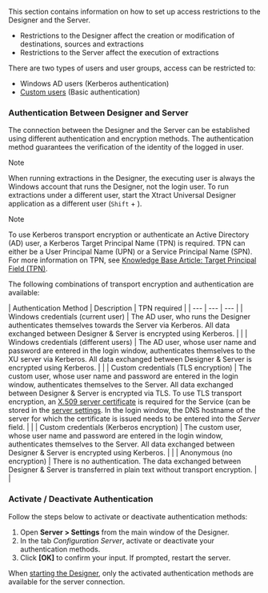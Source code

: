 This section contains information on how to set up access restrictions to the Designer and the Server.

- Restrictions to the Designer affect the creation or modification of destinations, sources and extractions
- Restrictions to the Server affect the execution of extractions

There are two types of users and user groups, access can be restricted to:

- Windows AD users (Kerberos authentication)
- [Custom users](user-management/) (Basic authentication)

### Authentication Between Designer and Server

The connection between the Designer and the Server can be established using different authentication and encryption methods. The authentication method guarantees the verification of the identity of the logged in user.

Note

When running extractions in the Designer, the executing user is always the Windows account that runs the Designer, not the login user. To run extractions under a different user, start the Xtract Universal Designer application as a different user (`Shift` + ).

Note

To use Kerberos transport encryption or authenticate an Active Directory (AD) user, a Kerberos Target Principal Name (TPN) is required. TPN can either be a User Principal Name (UPN) or a Service Principal Name (SPN). For more information on TPN, see [Knowledge Base Article: Target Principal Field (TPN)](../../knowledge-base/target-principal-TPN/).

The following combinations of transport encryption and authentication are available:

| Authentication Method | Description | TPN required | | --- | --- | --- | | Windows credentials (current user) | The AD user, who runs the Designer authenticates themselves towards the Server via Kerberos. All data exchanged between Designer & Server is encrypted using Kerberos. | | | Windows credentials (different users) | The AD user, whose user name and password are entered in the login window, authenticates themselves to the XU server via Kerberos. All data exchanged between Designer & Server is encrypted using Kerberos. | | | Custom credentials (TLS encryption) | The custom user, whose user name and password are entered in the login window, authenticates themselves to the Server. All data exchanged between Designer & Server is encrypted via TLS. To use TLS transport encryption, an [X.509 server certificate](install-x.509-certificate/) is required for the Service (can be stored in the [server settings](../server/server-settings/). In the login window, the DNS hostname of the server for which the certificate is issued needs to be entered into the *Server* field. | | | Custom credentials (Kerberos encryption) | The custom user, whose user name and password are entered in the login window, authenticates themselves to the Server. All data exchanged between Designer & Server is encrypted using Kerberos. | | | Anonymous (no encryption) | There is no authentication. The data exchanged between Designer & Server is transferred in plain text without transport encryption. | |

### Activate / Deactivate Authentication

Follow the steps below to activate or deactivate authentication methods:

1. Open **Server > Settings** from the main window of the Designer.
1. In the tab *Configuration Server*, activate or deactivate your authentication methods.
1. Click **[OK]** to confirm your input. If prompted, restart the server.

When [starting the Designer](../designer/), only the activated authentication methods are available for the server connection.
